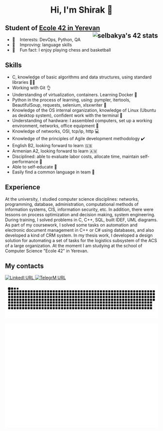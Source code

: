 <h1 align="center">Hi, I'm Shirak 👋</h1>

## Student of [Ecole 42 in Yerevan](https://42yerevan.am/) &nbsp;&nbsp; <a href="https://github.com/JaeSeoKim/badge42"><img src="https://badge42.vercel.app/api/v2/cldj70azv00300fl3u17rbnil/stats?cursusId=21&coalitionId=undefined" alt="selbakya's 42 stats" align="right" /></a>

 - 🌱 &nbsp;&nbsp; Interests: DevOps, Python, QA
 - 🔎 &nbsp;&nbsp; Improving: language skills
 - :sparkling_heart: &nbsp;&nbsp; Fun fact: I enjoy playing  chess and basketball

## Skills
- С, knowledge of basic algorithms and data structures, using standard libraries :student:
- Working with Git :ok_hand:
- Understanding of virtualization, containers. Learning Docker :whale2:
- Python in the process of learning, using: pympler, itertools, BeautifulSoup, requests, selenium, xlsxwriter :ninja:
- Knowledge of the OS internal organization, knowledge of Linux (Ubuntu as desktop system), confident work with the terminal :penguin:
- Understanding of hardware: I assembled computers, set up a working environment, networks, office equipment :electric_plug:
- Knowledge of networks, OSI, tcp/ip, http :computer: 
- Knowledge of the principles of Agile development methodology :heavy_check_mark:
- English B2, looking forward to learn :gb:
- Armenian A2, looking forward to learn :armenia:
- Disciplined: able to evaluate labor costs, allocate time, maintain self-performance :beginner:
- Able to self-educate :checkered_flag:
- Easily find a common language in team :busts_in_silhouette:


## Experience
   At the university, I studied computer science disciplines: networks, programming, database, administration, computational methods of information systems, CIS, information security, etc. In addition, there were lessons on process optimization and decision making, system engineering. During training, I solved problems in C, C++, SQL, built IDEF, UML diagrams. As part of my coursework, I solved some tasks on automation and electronic document management in C++ or C# using databases, and also developed a kind of CRM system. In my thesis work, I developed a design solution for automating a set of tasks for the logistics subsystem of the ACS of a large organization. At the moment I am studying at the school of Computer Science "Ecole 42" in Yerevan. 

## My contacts
<a href="https://www.linkedin.com/in/elshirak/"> <img alt="LinkedI URL" src="https://img.shields.io/twitter/url?color=blue&label=Me%20on%20LinkedIn&logo=LinkedIn&style=social&url=https%3A%2F%2Fwww.linkedin.com%2Fin%2Felshirak%2F" width="170"> </a> <a href="https://t.me/elshirak"> <img alt="TelegrM URL" src="https://img.shields.io/twitter/url?label=Me%20on%20Telegram&logo=Telegram&style=social&url=https%3A%2F%2Ft.me%2Felshirak" width="170"> </a>

![github contribution grid snake animation](https://raw.githubusercontent.com/elshirak/elshirak/output/github-contribution-grid-snake.svg)


<img align="right" src="/github-metrics.svg" alt="Metrics" width="650">



